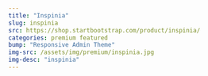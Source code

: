 ```yaml
---
title: "Inspinia"
slug: inspinia
src: https://shop.startbootstrap.com/product/inspinia/
categories: premium featured
bump: "Responsive Admin Theme"
img-src: /assets/img/premium/inspinia.jpg
img-desc: "inspinia"
---
```

